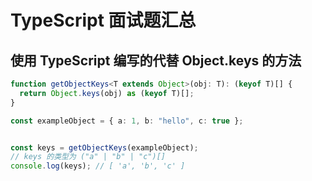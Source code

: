 # TypeScript 面试题汇总

## 使用 TypeScript 编写的代替 Object.keys 的方法

```ts
function getObjectKeys<T extends Object>(obj: T): (keyof T)[] {
  return Object.keys(obj) as (keyof T)[];
}

const exampleObject = { a: 1, b: "hello", c: true };


const keys = getObjectKeys(exampleObject);
// keys 的类型为 ("a" | "b" | "c")[]
console.log(keys); // [ 'a', 'b', 'c' ]
```
